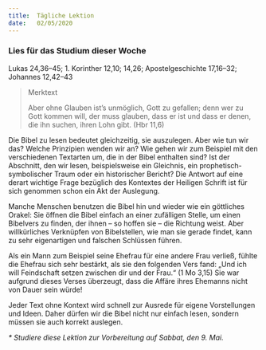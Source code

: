 ```yaml
---
title:  Tägliche Lektion
date:   02/05/2020
---
```


### Lies für das Studium dieser Woche
Lukas 24,36–45; 1. Korinther 12,10; 14,26; Apostelgeschichte 17,16–32; Johannes 12,42–43

> <p>Merktext</p>
> Aber ohne Glauben ist’s unmöglich, Gott zu gefallen; denn wer zu Gott kommen will, der muss glauben, dass er ist und dass er denen, die ihn suchen, ihren Lohn gibt. (Hbr 11,6)

Die Bibel zu lesen bedeutet gleichzeitig, sie auszulegen. Aber wie tun wir das? Welche Prinzipien wenden wir an? Wie gehen wir zum Beispiel mit den verschiedenen Textarten um, die in der Bibel enthalten sind? Ist der Abschnitt, den wir lesen, beispielsweise ein Gleichnis, ein prophetisch-symbolischer Traum oder ein historischer Bericht? Die Antwort auf eine derart wichtige Frage bezüglich des Kontextes der Heiligen Schrift ist für sich genommen schon ein Akt der Auslegung.

Manche Menschen benutzen die Bibel hin und wieder wie ein göttliches Orakel: Sie öffnen die Bibel einfach an einer zufälligen Stelle, um einen Bibelvers zu finden, der ihnen – so hoffen sie – die Richtung weist. Aber willkürliches Verknüpfen von Bibelstellen, wie man sie gerade findet, kann zu sehr eigenartigen und falschen Schlüssen führen.

Als ein Mann zum Beispiel seine Ehefrau für eine andere Frau verließ, fühlte die Ehefrau sich sehr bestärkt, als sie den folgenden Vers fand: „Und ich will Feindschaft setzen zwischen dir und der Frau.“ (1 Mo 3,15) Sie war aufgrund dieses Verses überzeugt, dass die Affäre ihres Ehemanns nicht von Dauer sein würde!

Jeder Text ohne Kontext wird schnell zur Ausrede für eigene Vorstellungen und Ideen. Daher dürfen wir die Bibel nicht nur einfach lesen, sondern müssen sie auch korrekt auslegen.

_* Studiere diese Lektion zur Vorbereitung auf Sabbat, den 9. Mai._